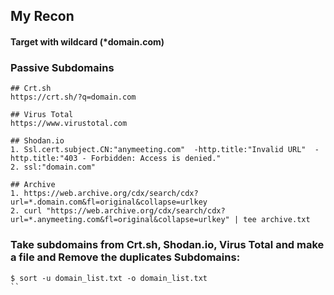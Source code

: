 ## My Recon
#### Target with wildcard (*domain.com)

### Passive Subdomains
```
## Crt.sh
https://crt.sh/?q=domain.com

## Virus Total
https://www.virustotal.com

## Shodan.io
1. Ssl.cert.subject.CN:"anymeeting.com"  -http.title:"Invalid URL"  -http.title:"403 - Forbidden: Access is denied."
2. ssl:"domain.com"

## Archive
1. https://web.archive.org/cdx/search/cdx?url=*.domain.com&fl=original&collapse=urlkey
2. curl "https://web.archive.org/cdx/search/cdx?url=*.anymeeting.com&fl=original&collapse=urlkey" | tee archive.txt
```

### Take subdomains from Crt.sh, Shodan.io, Virus Total and make a file and Remove the duplicates Subdomains:
```
$ sort -u domain_list.txt -o domain_list.txt
``
